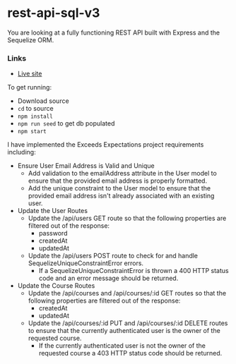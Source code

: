 # rest-api-sql-v3
You are looking at a fully functioning REST API built with Express and the Sequelize ORM.

### Links
- [Live site](https://courses-serve.herokuapp.com/)


To get running:
- Download source
- `cd` to source
- `npm install`
- `npm run seed` to get db populated
- `npm start`

I have implemented the Exceeds Expectations project requirements including: 
- Ensure User Email Address is Valid and Unique
    - Add validation to the emailAddress attribute in the User model to ensure that the provided email address is properly formatted.
    - Add the unique constraint to the User model to ensure that the provided email address isn't already associated with an existing user.
- Update the User Routes
    - Update the /api/users GET route so that the following properties are filtered out of the response:
        - password
        - createdAt
        - updatedAt
    - Update the /api/users POST route to check for and handle SequelizeUniqueConstraintError errors.
        - If a SequelizeUniqueConstraintError is thrown a 400 HTTP status code and an error message should be returned.
- Update the Course Routes
    - Update the /api/courses and /api/courses/:id GET routes so that the following properties are filtered out of the response:
        - createdAt
        - updatedAt
    - Update the /api/courses/:id PUT and /api/courses/:id DELETE routes to ensure that the currently authenticated user is the owner of the requested course.
        - If the currently authenticated user is not the owner of the requested course a 403 HTTP status code should be returned.